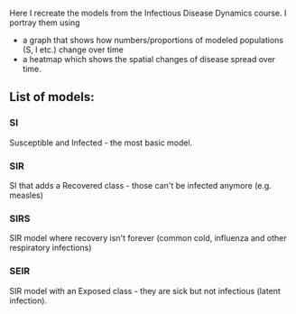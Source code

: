 Here I recreate the models from the Infectious Disease Dynamics course. 
I portray them using 

* a graph that shows how numbers/proportions of modeled populations (S, I etc.) change over time
* a heatmap which shows the spatial changes of disease spread over time.

## List of models:

### SI
Susceptible and Infected - the most basic model.
<!-- concept here --> 

<!-- picture here --> 

### SIR
SI that adds a Recovered class - those can't be infected anymore (e.g. measles)
<!-- concept here --> 

<!-- graph here -->
<!-- picture here --> 

### SIRS
SIR model where recovery isn't forever (common cold, influenza and other respiratory infections)
<!-- concept here --> 

<!-- graph here --> 
<!-- picture here --> 

### SEIR
SIR model with an Exposed class - they are sick but not infectious (latent infection).
<!-- concept here --> 

<!-- graph here --> 
<!-- picture here --> 
